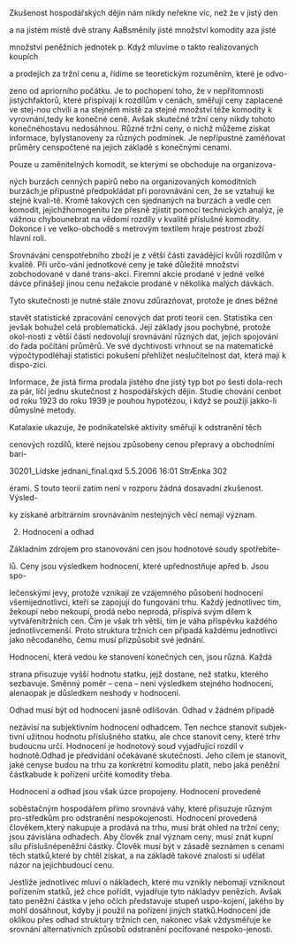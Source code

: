 
Zkušenost hospodářských dějin nám nikdy neřekne víc, než že v jistý den

a na jistém místě dvě strany AaBsměnily jisté množství komodity aza jisté

množství peněžních jednotek p. Když mluvíme o takto realizovaných koupích

a prodejích za tržní cenu a, řídíme se teoretickým rozuměním, které je odvo-

zeno od apriorního počátku. Je to pochopení toho, že v nepřítomnosti jistýchfaktorů, které přispívají k rozdílům v cenách, směřují ceny zaplacené ve stej-nou chvíli a na stejném místě za stejné množství téže komodity k vyrovnání,tedy ke konečné ceně. Avšak skutečné tržní ceny nikdy tohoto konečnéhostavu nedosáhnou. Různé tržní ceny, o nichž můžeme získat informace, bylystanoveny za různých podmínek. Je nepřípustné zaměňovat průměry censpočtené na jejich základě s konečnými cenami.

Pouze u zaměnitelných komodit, se kterými se obchoduje na organizova-

ných burzách cenných papírů nebo na organizovaných komoditních burzách,je přípustné předpokládat při porovnávání cen, že se vztahují ke stejné kvali-tě. Kromě takových cen sjednaných na burzách a vedle cen komodit, jejichžhomogenitu lze přesně zjistit pomocí technických analýz, je vážnou chybounebrat na vědomí rozdíly v kvalitě příslušné komodity. Dokonce i ve velko-obchodě s metrovým textilem hraje pestrost zboží hlavní roli.

Srovnávání censpotřebního zboží je z větší části zavádějící kvůli rozdílům v kvalitě. Při určo-vání jednotkové ceny je také důležité množství zobchodované v dané trans-akci. Firemní akcie prodané v jedné velké dávce přinášejí jinou cenu nežakcie prodané v několika malých dávkách.

Tyto skutečnosti je nutné stále znovu zdůrazňovat, protože je dnes běžné

stavět statistické zpracování cenových dat proti teorii cen. Statistika cen jevšak bohužel celá problematická. Její základy jsou pochybné, protože okol-nosti z větší části nedovolují srovnávání různých dat, jejich spojování do řada počítání průměrů. Ve své dychtivosti vrhnout se na matematické výpočtypodléhají statistici pokušení přehlížet neslučitelnost dat, která mají k dispo-zici.

Informace, že jistá firma prodala jistého dne jistý typ bot po šesti dola-rech za pár, líčí jednu skutečnost z hospodářských dějin. Studie chování cenbot od roku 1923 do roku 1939 je pouhou hypotézou, i když se použijí jakko-li důmyslné metody.

Katalaxie ukazuje, že podnikatelské aktivity směřují k odstranění těch

cenových rozdílů, které nejsou způsobeny cenou přepravy a obchodními bari-

30201_Lidske jednani_final.qxd 5.5.2006 16:01 StrÆnka 302

érami. S touto teorií zatím není v rozporu žádná dosavadní zkušenost. Výsled-

ky získané arbitrárním srovnáváním nestejných věcí nemají význam.

2. Hodnocení a odhad

Základním zdrojem pro stanovování cen jsou hodnotové soudy spotřebite-

lů. Ceny jsou výsledkem hodnocení, které upřednostňuje apřed b. Jsou spo-

lečenskými jevy, protože vznikají ze vzájemného působení hodnocení všemijednotlivci, kteří se zapojují do fungování trhu. Každý jednotlivec tím, žekoupí nebo nekoupí, prodá nebo neprodá, přispívá svým dílem k vytvářenítržních cen. Čím je však trh větší, tím je váha příspěvku každého jednotlivcemenší. Proto struktura tržních cen připadá každému jednotlivci jako něcodaného, čemu musí přizpůsobit své jednání.

Hodnocení, která vedou ke stanovení konečných cen, jsou různá. Každá

strana přisuzuje vyšší hodnotu statku, jejž dostane, než statku, kterého sezbavuje. Směnný poměr – cena – není výsledkem stejného hodnocení, alenaopak je důsledkem neshody v hodnocení.

Odhad musí být od hodnocení jasně odlišován. Odhad v žádném případě

nezávisí na subjektivním hodnocení odhadcem. Ten nechce stanovit subjek-tivní užitnou hodnotu příslušného statku, ale chce stanovit ceny, které trhv budoucnu určí. Hodnocení je hodnotový soud vyjadřující rozdíl v hodnotě.Odhad je předvídání očekávané skutečnosti. Jeho cílem je stanovit, jaké cenyse budou na trhu za konkrétní komoditu platit, nebo jaká peněžní částkabude k pořízení určité komodity třeba.

Hodnocení a odhad jsou však úzce propojeny. Hodnocení provedené

soběstačným hospodářem přímo srovnává váhy, které přisuzuje různým pro-středkům pro odstranění nespokojenosti. Hodnocení provedená člověkem,který nakupuje a prodává na trhu, musí brát ohled na tržní ceny; jsou závislána odhadech. Aby člověk znal význam ceny, musí znát kupní sílu příslušnépeněžní částky. Člověk musí být v zásadě seznámen s cenami těch statků,které by chtěl získat, a na základě takové znalosti si udělat názor na jejichbudoucí cenu.

Jestliže jednotlivec mluví o nákladech, které mu vznikly nebomají vzniknout pořízením statků, jež chce pořídit, vyjadřuje tyto nákladyv penězích. Avšak tato peněžní částka v jeho očích představuje stupeň uspo-kojení, jakého by mohl dosáhnout, kdyby ji použil na pořízení jiných statků.Hodnocení jde oklikou přes odhad struktury tržních cen, nakonec však vždysměřuje ke srovnání alternativních způsobů odstranění pociťované nespoko-jenosti.

